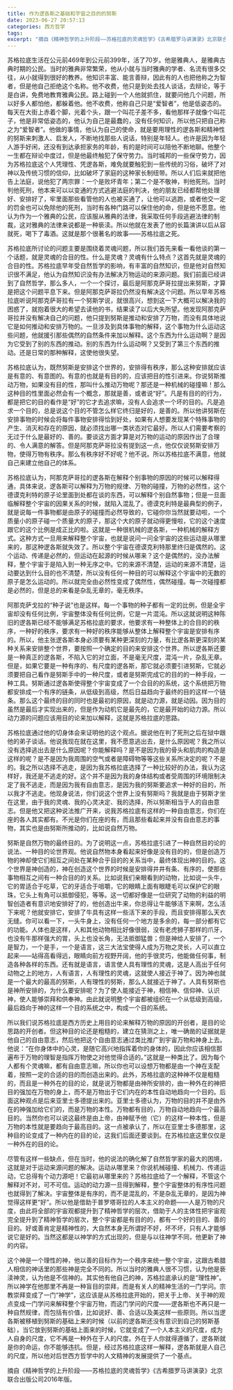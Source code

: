 ```yaml
---
title: 作为逻各斯之基础和宇宙之目的的努斯
date: 2023-06-27 20:57:13
categories: 西方哲学
tags:
excerpt: "摘自《精神哲学的上升阶段——苏格拉底的灵魂哲学》《古希腊罗马讲演录》北京联合出版公司2016年版。"
---
```

苏格拉底生活在公元前469年到公元前399年，活了70岁。他是雅典人，是雅典古典时期的公民。当时的雅典非常繁荣，他从小就与当时雅典的学者、名流有很多交往，从小就得到很好的教养。他知识丰富、能言善辩，因此有的人也把他称之为智者，但是他自己拒绝这个名称。他不收费，他只是到处去找人谈话，去辩论，等于是白讲，免费地教育雅典公民。路上碰到一个人他就抓住，就要问他几个问题，所以好多人都怕他，都躲着他。他不收费，他称自己只是“爱智者”，他是低姿态的。每天在大街上赤着个脚，光着个头，跟一个叫花子差不多，看他那样子就像个叫花子，他是非常低姿态的，他认为自己是最蠢的，没有任何知识，所以他只把自己称之为“爱智者”。他做的事情，他认为自己的使命，就是要用理性的逻各斯和精神性的努斯来刺激人、启发人，不断地找那些人说话，特别是年轻人。也许是因为年轻人游手好闲，还没有到达承担家务的年龄，有的是时间可以陪他不断地聊。他整个一生都在辩论中度过，但是他最终触犯了保守势力。当时城邦的一些保守势力，因为苏格拉底这个人凭理性、凭逻各斯，难免就要触犯到一些传统的习俗，破坏了对神以及传统习惯的信仰，比如破坏了家庭的这种家长制纽带。所以人们后来就把他告上法庭，说他犯了两宗罪：一个是败坏青年；第二个是不敬神，判他死刑。当时判他死刑，他本来可以以变通的方式逃避法庭的判决，他的朋友已经都帮他处理好、安排好了，牢里面那些看管他的人也被买通了，让他可以逃跑，或者他交一定的罚金也可以免除他的死刑，当时有各种门路可以保住他的命，但是他不愿意。他认为作为一个雅典的公民，应该服从雅典的法律，我采取任何手段逃避法律的制裁，这对雅典的法律来说都是一种亵渎。所以他就在发表了他的长篇演讲以后从容就死，喝下了毒酒。这就是那个很著名的故事——苏格拉底之死。


苏格拉底所讨论的问题主要是围绕着灵魂问题，所以我们首先来看一看他谈的第一个话题，就是灵魂的合目的性。什么是灵魂？灵魂有什么特点？这首先就是灵魂的合目的性。苏格拉底早年受自然哲学的影响，有丰富的自然知识，但是他对自然知识很不满足，他认为自然知识没有办法解决万物运动的来源问题。我们前面已经讲到了自然哲学，那么多人，一个一个探讨，最后是阿那克萨哥拉提出来努斯，才算是把这个问题平息下来。但是阿那克萨哥拉仍然没有解决这个问题。所以早年苏格拉底听说阿那克萨哥拉有一个努斯学说，就很高兴，想到这一下大概可以解决我的困惑了，就抱着很大的希望去读他的书，结果读了以后大失所望。他发现阿那克萨哥拉并没有解决自己的问题，他只提到努斯是推动和安排了万物，而没有具体地说它是如何推动和安排万物的。一旦涉及到具体事物的解释，这个事物为什么运动这些问题，他就援引那些偶然的自然条件来加以解释。这个东西为什么运动啊？是因为它受到了别的东西的推动。别的东西为什么运动啊？又受到了第三个东西的推动。还是日常的那种解释，这使他很失望。


苏格拉底认为，既然努斯是安排这个世界的，安排得有秩序，那么这种安排就应该是有意的、有意图的。有意的也就是有目的的，应该把目的性引进来。你说努斯推动万物，如果没有目的性，那叫什么推动万物呢？那还是一种机械的碰撞嘛！那么这种目的性里面必然会有一个概念，那就是善，或者说“好”。凡是有目的的行为，都是把它的目的看作是“好”的它才去追求嘛，没有人会追求一个坏的目的。凡是追求一个目的，总是说这个目的不管怎么样它终归是好的，是善的。所以他讲努斯在安排事物的时候会将每件事物安排得恰到好处，如果有人想要发现某个特殊事物的产生、消灭和存在的原因，就必须找出哪一类状态对它最好。所以人们需要考察的无过于什么是最好的、善的。要谈这方面才算是对万物的运动的原因作出了合理的、令人满意的解答。但是阿那克萨哥拉没有提到这一点，他仅仅说努斯安排万物，使得万物有秩序。那么有秩序好不好呢？他不说。所以苏格拉底不满意，他就自己来建立他自己的体系。


苏格拉底认为，阿那克萨哥拉的逻各斯在解释个别事物的原因的时候可以解释得通，具体来说，逻各斯可以解释为万物的规律、万物的碰撞，万物的必然性，这个德谟克利特的原子论里面到处都在谈的东西，可以解释个别自然事物；但是一旦面临解释整个宇宙的因果关系的时候，就陷入混乱了。德谟克利特是最典型的例子，就是说每一件事物都是由原子的碰撞而必然导致的，它碰你你当然就要动啦，一个质量小的原子碰一个质量大的原子，那这个大的原子就动得更慢啦，它的这个速度跟它的这个比例是成正比的啦。这就是一种很机械的逻各斯，一种机械的解释方式。这种方式一旦用来解释整个宇宙，也就是说问一问全宇宙的这些运动是从哪里来的，那这种逻各斯就失效了。所以整个宇宙在德谟克利特那里终归是偶然的。这个运动、传递是必然的，但运动在起源的时候从哪来？这个是偶然的，没办法解释，整个宇宙于是陷入到一种无序之中。它的来源不清楚，运动的来源不清楚，运动要达到什么目的也不清楚，所以没有任何一种目的可以解释这个宇宙中的无数的原子是怎么运动的。所以就完全由必然性变成了偶然性，偶然碰撞。每一次碰撞都是必然的，但是总的来看是杂乱无章的，毫无秩序。


阿那克萨戈拉的“种子说”也是这样。每一个事物的种子都有一定的比例，但是全宇宙却没有任何比例，宇宙整体没有任何比例，它是一片混沌。所以这就说明这种陈旧的逻各斯已经不能够满足苏格拉底的要求，他要求有一种整体上的合目的的秩序，一种好的秩序，要求有一种好的秩序能够从整体上解释整个宇宙是安排有序的。所以，他主张逻各斯本身必须要有某种更深刻的力量，有比逻各斯更深刻的某种关系来安排整个世界，要按照一个确定的目的来安排这个世界。所以逻各斯还要是一种真正的逻各斯，不陷入它的对立面，不是毫无尺度，混沌一片，杂乱无章。但是，如果它要是一种有序的、有尺度的逻各斯，那它就必须要引进努斯，它就必须要把自己看作是努斯手中的一种尺度，或者是努斯完成它的目的的一种手段，一种工具。努斯通过逻各斯使得整个宇宙变成了一个合目的的系统，这个系统把万物都安排成一个有序的链条，从低级到高级，然后日益趋向于最终的目的这样一个链条。那么这个最终的目的同时也是最初的原因，就是动力源，就是动因。因为目的虽然是最后才实现出来的，但是作为动机它是最先的，它是最开始的动力源。所以动力源的问题应该用目的论来加以解释，这就是苏格拉底的思路。


苏格拉底通过他的切身体会来证明他的这个观点。据说他在判了死刑之后在狱中跟他的弟子谈话。他说我现在就在这里，我不愿意逃出去，是什么原因呢？我之所以没有选择逃出去是什么原因呢？你能解释吗？是不是因为我的骨头和肌肉的构造是这样的呢？是不是因为我周围的空气或者是障碍物等等这些关系所决定的呢？不是的。我之所以选择不逃走，是因为我苏格拉底选择了一种比较好的办法，我认为这样好，我还是不逃走的好。这个并不是因为我的身体结构或者受周围的环境限制决定了我不逃走，而是因为我有自由意志，是因为我的努斯要追求一种好的目的，所以我才不逃走。他现身说法，你们说这个世界上没有努斯吗？我就是由于努斯才坐在这里，由于我的灵魂、我的心灵决定、我的选择，所以努斯相当于人的自由意志。但是他又把这种说法推广开来，说我苏格拉底有这样的一种自由意志，你们在座的各人其实都有。不光是你们在座的有，而且那些看起来并没有自由意志的事物，其实也是由努斯所推动的，比如说自然万物。


努斯是自然万物的最终目的。为了说明这一点，苏格拉底引进了一种自然目的论的说法、一种目的论世界观。他说自然物本身看起来好像是没有目的的，但是创造万物的神却使它们相互之间处在某种合乎目的的关系当中，最终体现出神的目的。这个世界是神创造的，神在创造这个世界的时候是安排得井井有条、有序的，使那些事物相互之间有一种合目的的关系。比如说我们亲眼看到的动物，比如说一头牛，它的胃适合于吃草，它的牙适合于咀嚼，它的眼睛上面有眼睫毛可以保护它的眼珠，它头上有角可以抵御侵犯，等等。这一切都好像是一位研究了动物的利益的明智创造者有意识地安排好了的，他创造出牛来，你总得让牛能够活下来啊，怎么活下来呢？他就安排它，安排了牛具有这样一些活下来的手段，而且安排得那么天衣无缝。你可以看一下，一头牛身上，没有任何一个地方是多余的，每一部分都有它的功能。人体也是这样，人和其他动物相比好像很弱，没有老虎狮子那样的爪牙，也没有牛那样强大的胃，头上也没长角，无法抵御猛兽；但是神给人安排了，一个是智力，一个是手，一个是语言，这三大法宝使得人成为万物之灵长，人可以直立起来——站得高看得远，眼睛向前方视野开阔，他的手很灵巧，他能做任何事，制造各种各样的东西。还有就是语言，语言使人具有理性的灵魂，这是人高出于任何动物之上的地方，人有语言，人有理性的灵魂，这就使人接近于神了。因为神也就是一个最大的最高的努斯，人有理性的努斯，那么人就接近于神了。人具有努斯也是神所安排的，为什么要安排呢？为了使人能接近于神，相信神、信仰神、认识神，使人能够崇拜和供奉神。由此就说明整个宇宙都被组织在一个从低级到高级，最后趋向于神的这样一个目的系统之中，构成一个目的系统。


所以我们说苏格拉底是西方历史上用目的论来解释万物的原因的开创者，是目的论思路的开创者。但这种目的论还是粗糙的，建立在猜测之上，唯一确凿的证据就是他自己的自由意志，然后他把这个自由意志通过类比推广到宇宙万物和神身上去。他说：“在你身体中的心灵，是随它高兴地指挥着你的身体的，因此你应该相信那遍布于万物的理智是指挥万物使之对他觉得合适的。”这就是一种类比了。因为每个人都有个灵魂嘛，都有自由意志嘛，所以你也可以设想万物都是由一个神在支配着，按照一定的合适的目的而创造出来的。此外，苏格拉底的这种神不仅是粗糙的，而且是一种外在的目的论，就是说万物都是由神所安排的，由一种外在的神把目的强加在万物的身上，而不是万物出于它们内在的本性自动地趋向一个目的。后面这种观点是后来亚里士多德提出来的。亚里士多德认为，万物的目的并不是由外在的神强加给它们的，而是万物的本性。万物都有目的，万物自动地趋向一个最高目的。当然你也可以说这最终是由上帝，由神赋予他（它）的这样一种本性，但是万物的本性就是要趋向于最高目的。这一点被承认了，所以在亚里士多德那里，这种目的论变成了一种内在的目的论，这我们后面还要谈到。在苏格拉底这里仅仅是一种外在的目的论。


尽管有这样一些缺点，但在当时，他的说法的确化解了自然哲学家的最大的困境，这就是对于运动来源问题的解决。运动从哪里来？你说机械碰撞、机械力、传递运动，它总得有个动力源吧！它最初从哪里来的？苏格拉底给了一个解释，不管这个解释对不对，可不可信。运动的动力源一旦得到解释，整个宇宙整体的有序性问题也就得到了解决。宇宙整体是有序的，而不是混乱的，不是杂乱无章的，是因为神觉得这样更“好”。所以他是借助于普罗塔哥拉的人本主义的命题——人是万物的尺度，由此将全部的宇宙观都提升到了精神哲学的层次，借助于人的主体性把宇宙观完全提升到了精神哲学的层次，整个宇宙都是有目的的，都有一个好的目的、善的目的。好或善肯定是精神性的，大自然本身无所谓好不好，坏不坏，只有人才能够说它是好的。当然这都是以神学的方式出现的，但是与以往神学不同，他更新了神的内容。


这个神是一个理性的神，他以善的目标作为一个秩序来统一整个宇宙，这跟古希腊人相信的神话里的那些神是完全不同的。所以当时的雅典人很不习惯，认为他是亵渎神灵，认为他是不信神的。其实他有他自己的神，苏格拉底承认的是“理性神”。所以神学在他那里不再是一种盲目的崇拜，而是有关人的精神生活的一门学问。宗教崇拜变成了一门“神学”，这应该是从苏格拉底开始的，把关于上帝、关于神的观点变成一门学问来解释整个宇宙万物，而这门学问的尺度——逻各斯也不再只是一种自然规律，而包括有价值，比如说好、善、合适以及美这样一些原则。所以当逻各斯被移植到努斯的基础上来的时候（以前的逻各斯还没有意识到自己的努斯基础），当它放到努斯的基础上面来的时候，它就变成了一个人本主义的尺度，成为人自身的尺度，它不再是一种外在于人的尺度。外在于人你就得遵循了，逻各斯就是你的命运，你不能够违抗。但是，经过苏格拉底这样一解释，逻各斯就是人自己的尺度，所以他对后世西方哲学中的人文精神的发展提供了一个基点。


摘自《精神哲学的上升阶段——苏格拉底的灵魂哲学》《古希腊罗马讲演录》北京联合出版公司2016年版。
